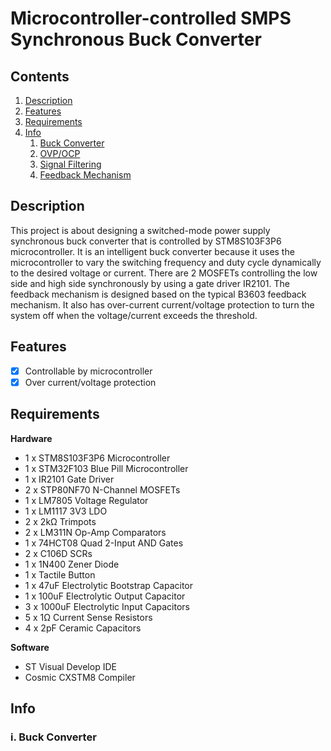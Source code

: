 # Microcontroller-controlled SMPS Synchronous Buck Converter

## Contents
1.  [Description](#des)
2.  [Features](#feat)
3.  [Requirements](#req)
4.  [Info](#info)  
    1. [Buck Converter](#bcon)
    2. [OVP/OCP](#protection)
    3. [Signal Filtering](#filter)
    4. [Feedback Mechanism](#fb)

## <a name="des"></a> Description
This project is about designing a switched-mode power supply synchronous buck converter that is controlled by STM8S103F3P6 microcontroller. 
It is an intelligent buck converter because it uses the microcontroller to vary the switching frequency and duty cycle dynamically to the desired voltage or current. There are 2 MOSFETs controlling the low side and high side synchronously by using a gate driver IR2101. The feedback mechanism is designed based on the typical B3603 feedback mechanism. It also has over-current current/voltage protection to turn the system off when the voltage/current exceeds the threshold.

## <a name="feat"></a> Features
- [x] Controllable by microcontroller 
- [x] Over current/voltage protection

## <a name="req"></a> Requirements
**Hardware**
- 1 x STM8S103F3P6 Microcontroller
- 1 x STM32F103 Blue Pill Microcontroller
- 1 x IR2101 Gate Driver
- 2 x STP80NF70 N-Channel MOSFETs
- 1 x LM7805 Voltage Regulator
- 1 x LM1117 3V3 LDO
- 2 x 2kΩ Trimpots
- 2 x LM311N Op-Amp Comparators
- 1 x 74HCT08 Quad 2-Input AND Gates
- 2 x C106D SCRs
- 1 x 1N400 Zener Diode
- 1 x Tactile Button
- 1 x 47uF Electrolytic Bootstrap Capacitor 
- 1 x 100uF Electrolytic Output Capacitor
- 3 x 1000uF Electrolytic Input Capacitors
- 5 x 1Ω Current Sense Resistors
- 4 x 2pF Ceramic Capacitors

**Software**
- ST Visual Develop IDE
- Cosmic CXSTM8 Compiler

## <a name="info"></a> Info
   ### i. <a name="req"></a> **Buck Converter**
   
